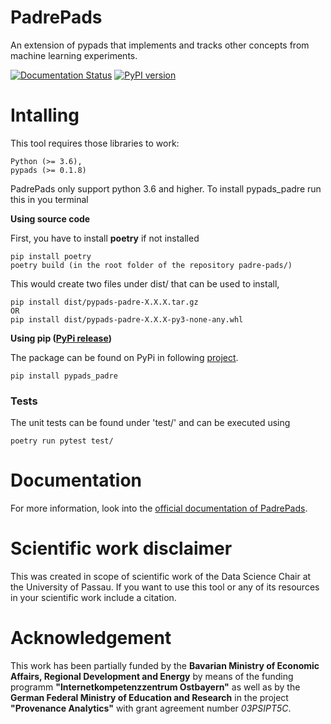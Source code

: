 # PadrePads
An extension of pypads that implements and tracks other concepts from machine learning experiments.   

[![Documentation Status](https://readthedocs.org/projects/pypads-onto/badge/?version=latest)](https://pypads.readthedocs.io/projects/pypads-onto/en/latest/?badge=latest)
[![PyPI version](https://badge.fury.io/py/pypads-padre.svg)](https://badge.fury.io/py/pypads-padre)  

<!--- ![Build status](https://gitlab.padim.fim.uni-passau.de/RP-17-PaDReP/padre-pads/badges/master/pipeline.svg) --->

# Intalling
This tool requires those libraries to work:

    Python (>= 3.6),
    pypads (>= 0.1.8)
    
PadrePads only support python 3.6 and higher. To install pypads_padre run this in you terminal

**Using source code**

First, you have to install **poetry** if not installed

    pip install poetry
    poetry build (in the root folder of the repository padre-pads/)

This would create two files under dist/ that can be used to install,

    pip install dist/pypads-padre-X.X.X.tar.gz
    OR
    pip install dist/pypads-padre-X.X.X-py3-none-any.whl
    
 
**Using pip ([PyPi release](https://pypi.org/project/pypads-padre/))**

The package can be found on PyPi in following [project](https://pypi.org/project/pypads-padre/).

    pip install pypads_padre


### Tests
The unit tests can be found under 'test/' and can be executed using

    poetry run pytest test/

# Documentation

For more information, look into the [official documentation of PadrePads](https://pypads.readthedocs.io/en/latest/projects/pypads-padre.html).

# Scientific work disclaimer
This was created in scope of scientific work of the Data Science Chair at the University of Passau. If you want to use this tool or any of its resources in your scientific work include a citation.

# Acknowledgement
This work has been partially funded by the **Bavarian Ministry of Economic Affairs, Regional Development and Energy** by means of the funding programm **"Internetkompetenzzentrum Ostbayern"** as well as by the **German Federal Ministry of Education and Research** in the project **"Provenance Analytics"** with grant agreement number *03PSIPT5C*.
